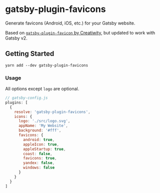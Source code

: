 # gatsby-plugin-favicons

Generate favicons (Android, iOS, etc.) for your Gatsby website.

Based on [`gatsby-plugin-favicon` by Creatiwity](https://github.com/Creatiwity/gatsby-plugin-favicon), but updated to work with Gatsby v2.

## Getting Started

```
yarn add --dev gatsby-plugin-favicons
```

### Usage

All options except `logo` are optional.

```js
// gatsby-config.js
plugins: [
  {
    resolve: 'gatsby-plugin-favicons',
    icons: {
      logo: './src/logo.svg',
      appName: 'My Website',
      background: '#fff',
      favicons: {
        android: true,
        appleIcon: true,
        appleStartup: true,
        coast: false,
        favicons: true,
        yandex: false,
        windows: false
      }
    }
  }
]
```
